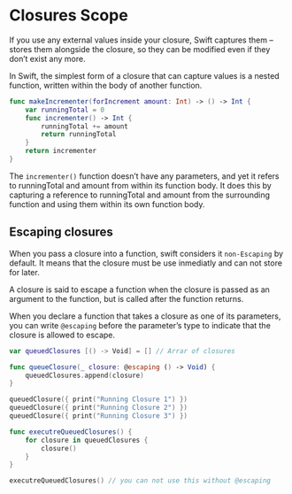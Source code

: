 # Closures Scope

If you use any external values inside your closure, Swift captures them – stores them alongside the closure, so they can be modified even if they don’t exist any more.

In Swift, the simplest form of a closure that can capture values is a nested function, written within the body of another function. 

```Swift
func makeIncrementer(forIncrement amount: Int) -> () -> Int {
    var runningTotal = 0
    func incrementer() -> Int {
        runningTotal += amount
        return runningTotal
    }
    return incrementer
}
```

The `incrementer()` function doesn’t have any parameters, and yet it refers to runningTotal and amount from within its function body. It does this by capturing a reference to runningTotal and amount from the surrounding function and using them within its own function body.

## Escaping closures

When you pass a closure into a function, swift considers it `non-Escaping` by default. It means that the closure must be use inmediatly and can not store for later.

A closure is said to escape a function when the closure is passed as an argument to the function, but is called after the function returns.

When you declare a function that takes a closure as one of its parameters, you can write `@escaping` before the parameter’s type to indicate that the closure is allowed to escape.

```Swift
var queuedClosures [() -> Void] = [] // Arrar of closures

func queueClosure(_ closure: @escaping () -> Void) {
    queuedClosures.append(closure)
}

queuedClosure({ print("Running Closure 1") })
queuedClosure({ print("Running Closure 2") })
queuedClosure({ print("Running Closure 3") })

func executreQueuedClosures() {
    for closure in queuedClosures {
        closure()
    }
}

executreQueuedClosures() // you can not use this without @escaping
```
